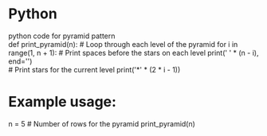 # Python
python code for pyramid pattern <br>
def print_pyramid(n):
    # Loop through each level of the pyramid
    for i in range(1, n + 1):
        # Print spaces before the stars on each level
        print(' ' * (n - i), end='')  
        # Print stars for the current level
        print('*' * (2 * i - 1))

# Example usage:
n = 5  # Number of rows for the pyramid
print_pyramid(n)
